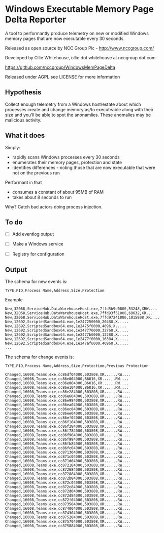 Windows Executable Memory Page Delta Reporter
======================

A tool to performantly produce telemetry on new or modified Windows memory pages that are now executable every 30 seconds.

Released as open source by NCC Group Plc - http://www.nccgroup.com/

Developed by Ollie Whitehouse, ollie dot whitehouse at nccgroup dot com

https://github.com/nccgroup/WindowsMemPageDelta

Released under AGPL see LICENSE for more information

Hypothesis
-------------
Collect enough telemetry from a Windows host/estate about which processes create and change memory as/to executeable along with their size and you'll be able to spot the anonamlies. These anomalies may be malicious activity.

What it does
-------------
Simply:
* rapidly scans Windows processes every 30 seconds
* enumerates their memory pages, protection and state
* identifies differences - noting those that are now executable that were not on the previous run

Performant in that
* consumes a constant of about 95MB of RAM
* takes about 8 seconds to run

Why? Catch bad actors doing process injection.

To do
-------------
- [ ] Add eventlog output
- [ ] Make a Windows service
- [ ] Registry for configuration


Output
-------------
The schema for new events is:
```
TYPE,PID,Process Name,Address,Size,Protection
```

Example
```
New,32068,ServiceHub.DataWarehouseHost.exe,7ffd5b9d0000,53248,XRW....
New,32068,ServiceHub.DataWarehouseHost.exe,7ffd93f51000,69632,XR....
New,32068,ServiceHub.DataWarehouseHost.exe,7ffd97241000,1015808,XR....
New,12692,ScriptedSandbox64.exe,1e247250000,20480,X.....
New,12692,ScriptedSandbox64.exe,1e2475f0000,4096,X.....
New,12692,ScriptedSandbox64.exe,1e247770000,32768,X.....
New,12692,ScriptedSandbox64.exe,1e2477b0000,12288,X.....
New,12692,ScriptedSandbox64.exe,1e2477f0000,16384,X.....
New,12692,ScriptedSandbox64.exe,1e247af0000,40960,X.....
...
```

The schema for change events is:

```
TYPE,PID,Process Name,Address,Size,Protection,Previous Protection
```

```
Changed,16008,Teams.exe,cc86df04000,503808,XR....,.RW....
Changed,16008,Teams.exe,cc86e004000,86016,XR....,.RW....
Changed,16008,Teams.exe,cc86e084000,86016,XR....,.RW....
Changed,16008,Teams.exe,cc86e104000,86016,XR....,.RW....
Changed,16008,Teams.exe,cc86e284000,503808,XR....,.RW....
Changed,16008,Teams.exe,cc86e604000,503808,XR....,.RW....
Changed,16008,Teams.exe,cc86e984000,503808,XR....,.RW....
Changed,16008,Teams.exe,cc86ea04000,503808,XR....,.RW....
Changed,16008,Teams.exe,cc86ec84000,503808,XR....,.RW....
Changed,16008,Teams.exe,cc86ee04000,503808,XR....,.RW....
Changed,16008,Teams.exe,cc86ef04000,503808,XR....,.RW....
Changed,16008,Teams.exe,cc86f104000,503808,XR....,.RW....
Changed,16008,Teams.exe,cc86f284000,503808,XR....,.RW....
Changed,16008,Teams.exe,cc86f784000,503808,XR....,.RW....
Changed,16008,Teams.exe,cc86f904000,503808,XR....,.RW....
Changed,16008,Teams.exe,cc86f984000,503808,XR....,.RW....
Changed,16008,Teams.exe,cc86fb84000,503808,XR....,.RW....
Changed,16008,Teams.exe,cc86fc04000,503808,XR....,.RW....
Changed,16008,Teams.exe,cc871304000,503808,XR....,.RW....
Changed,16008,Teams.exe,cc871c04000,503808,XR....,.RW....
Changed,16008,Teams.exe,cc871d04000,503808,XR....,.RW....
Changed,16008,Teams.exe,cc872184000,503808,XR....,.RW....
Changed,16008,Teams.exe,cc872684000,503808,XR....,.RW....
Changed,16008,Teams.exe,cc872884000,503808,XR....,.RW....
Changed,16008,Teams.exe,cc872b84000,503808,XR....,.RW....
Changed,16008,Teams.exe,cc872c04000,503808,XR....,.RW....
Changed,16008,Teams.exe,cc872c84000,503808,XR....,.RW....
Changed,16008,Teams.exe,cc872d04000,503808,XR....,.RW....
Changed,16008,Teams.exe,cc872d84000,503808,XR....,.RW....
Changed,16008,Teams.exe,cc872f04000,503808,XR....,.RW....
Changed,16008,Teams.exe,cc873584000,503808,XR....,.RW....
Changed,16008,Teams.exe,cc874004000,503808,XR....,.RW....
Changed,16008,Teams.exe,cc874304000,503808,XR....,.RW....
Changed,16008,Teams.exe,cc875284000,503808,XR....,.RW....
Changed,16008,Teams.exe,cc875704000,503808,XR....,.RW....
Changed,16008,Teams.exe,cc875884000,503808,XR....,.RW....
```
